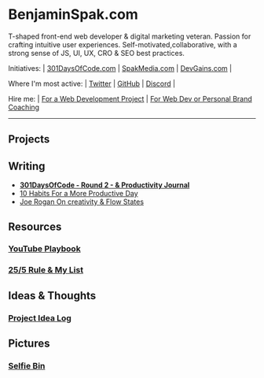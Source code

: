 # BenjaminSpak.com

T-shaped front-end web developer & digital marketing veteran. Passion for crafting intuitive user experiences. Self-motivated,collaborative, with a strong sense of JS, UI, UX, CRO & SEO best practices.

Initiatives: | [301DaysOfCode.com](https://301daysofcode.com/) | [SpakMedia.com](http://SpakMedia.com) | [DevGains.com](http://devgains.com/) |

Where I'm most active: | [Twitter](https://twitter.com/benjaminspak) | [GitHub](https://github.com/benjaminspak) | [Discord](http://spak.co/) |

Hire me: | [For a Web Development Project](http://popvia.com/) | [For Web Dev or Personal Brand Coaching](https://calendly.com/benjaminspak)

---

## Projects



## Writing

+ **[301DaysOfCode - Round 2 - & Productivity Journal](https://benjaminspak.com/301DaysOfCode/Round-2/)**
+ [10 Habits For a More Productive Day](https://benjaminspak.com/Articles/10-habits-for-a-more-productive-day/)
+ [Joe Rogan On creativity & Flow States](https://benjaminspak.com/Articles/joe-rogan-on-creativity-and-flow-states/)

## Resources

### [YouTube Playbook](https://benjaminspak.com/YouTubePlaybook/)
### [25/5 Rule & My List](https://benjaminspak.com/25-5List/)

## Ideas & Thoughts

### [Project Idea Log](http://benjaminspak.com/ProjectIdeaLog/)

## Pictures

### [Selfie Bin]()